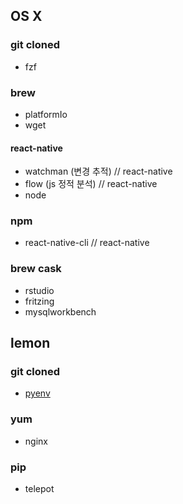 ## OS X
### git cloned
* fzf

### brew
* platformIo
* wget
#### react-native
* watchman (변경 추적) // react-native
* flow (js 정적 분석) // react-native
* node

### npm
* react-native-cli // react-native

### brew cask
* rstudio
* fritzing
* mysqlworkbench


## lemon
### git cloned
* [pyenv](https://github.com/yyuu/pyenv-installer)


### yum
* nginx

### pip
* telepot
